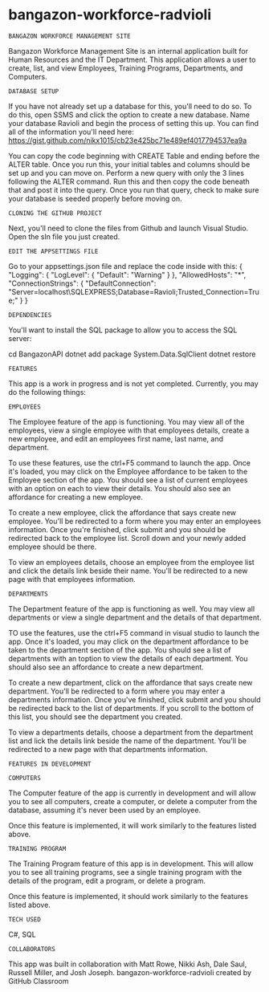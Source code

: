 # bangazon-workforce-radvioli

```BANGAZON WORKFORCE MANAGEMENT SITE```

Bangazon Workforce Management Site is an internal application built for Human Resources and the IT Department. This application allows a user to create, list, and view Employees, Training Programs, Departments, and Computers.

``DATABASE SETUP``

If you have not already set up a database for this, you'll need to do so. To do this, open SSMS and click the option to create a new database. Name your database Ravioli and begin the process of setting this up. You can find all of the information you'll need here:
https://gist.github.com/nikx1015/cb23e425bc71e489ef4017794537ea9a

You can copy the code beginning with CREATE Table and ending before the ALTER table.
Once you run this, your initial tables and columns should be set up and you can move on. Perform a new query with only the 3 lines following the ALTER command. Run this and then copy the code beneath that and post it into the query. Once you run that query, check to make sure your database is seeded properly before moving on.

``CLONING THE GITHUB PROJECT``

Next, you'll need to clone the files from Github and launch Visual Studio. Open the sln file you just created.

``EDIT THE APPSETTINGS FILE``

Go to your appsettings.json file and replace the code inside with this: { "Logging": { "LogLevel": { "Default": "Warning" } }, "AllowedHosts": "*", "ConnectionStrings": { "DefaultConnection": "Server=localhost\SQLEXPRESS;Database=Ravioli;Trusted_Connection=True;" } }

```DEPENDENCIES```

You'll want to install the SQL package to allow you to access the SQL server:

cd BangazonAPI dotnet add package System.Data.SqlClient dotnet restore

```FEATURES```

This app is a work in progress and is not yet completed. Currently, you may do the following things:

``EMPLOYEES``

The Employee feature of the app is functioning. You may view all of the employees, view a single employee with that employees details, create a new employee, and edit an employees first name, last name, and department. 

To use these features, use the ctrl+F5 command to launch the app. Once it's loaded, you may click on the Employee affordance to be taken to the Employee section of the app. You should see a list of current employees with an option on each to view their details. You should also see an affordance for creating a new employee. 

To create a new employee, click the affordance that says create new employee. You'll be redirected to a form where you may enter an employees information. Once you're finished, click submit and you should be redirected back to the employee list. Scroll down and your newly added employee should be there.

To view an employees details, choose an employee from the employee list and click the details link beside their name. You'll be redirected to a new page with that employees information.

``DEPARTMENTS``

The Department feature of the app is functioning as well. You may view all departments or view a single department and the details of that department.

TO use the features, use the ctrl+F5 command in visual studio to launch the app. Once it's loaded, you may click on the department affordance to be taken to the department section of the app. You should see a list of departments with an toption to view the details of each department. You should also see an affordance to create a new department.

To create a new department, click on the affordance that says create new department. You'll be redirected to a form where you may enter a departments information. Once you've finished, click submit and you should be redirected back to the list of departments. If you scroll to the bottom of this list, you should see the department you created.

To view a departments details, choose a department from the department list and lick the details link beside the name of the department. You'll be redirected to a new page with that departments information.

```FEATURES IN DEVELOPMENT```

``COMPUTERS``

The Computer feature of the app is currently in development and will allow you to see all computers, create a computer, or delete a computer from the database, assuming it's never been used by an employee.

Once this feature is implemented, it will work similarly to the features listed above.

``TRAINING PROGRAM``

The Training Program feature of this app is in development. This will allow you to see all training programs, see a single training program with the details of the program, edit a program, or delete a program. 

Once this feature is implemented, it should work similarly to the features listed above.

```TECH USED```

C#, SQL

```COLLABORATORS```

This app was built in collaboration with Matt Rowe, Nikki Ash, Dale Saul, Russell Miller, and Josh Joseph.
bangazon-workforce-radvioli created by GitHub Classroom

